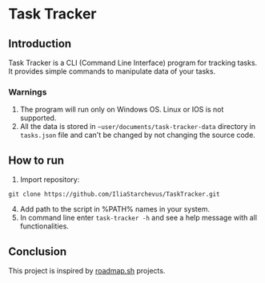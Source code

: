 # Task Tracker

## Introduction

Task Tracker is a CLI (Command Line Interface) program for tracking tasks. It provides simple commands to manipulate data of your tasks.

### Warnings

1. The program will run only on Windows OS. Linux or IOS is not supported.
2. All the data is stored in `~user/documents/task-tracker-data` directory in `tasks.json` file and can't be changed by not changing the source code.

## How to run

1. Import repository:

```
git clone https://github.com/IliaStarchevus/TaskTracker.git

```

4. Add path to the script in %PATH% names in your system.
5. In command line enter `task-tracker -h` and see a help message with all functionalities.

## Conclusion

This project is inspired by [roadmap.sh](https://roadmap.sh/projects/task-tracker) projects.
